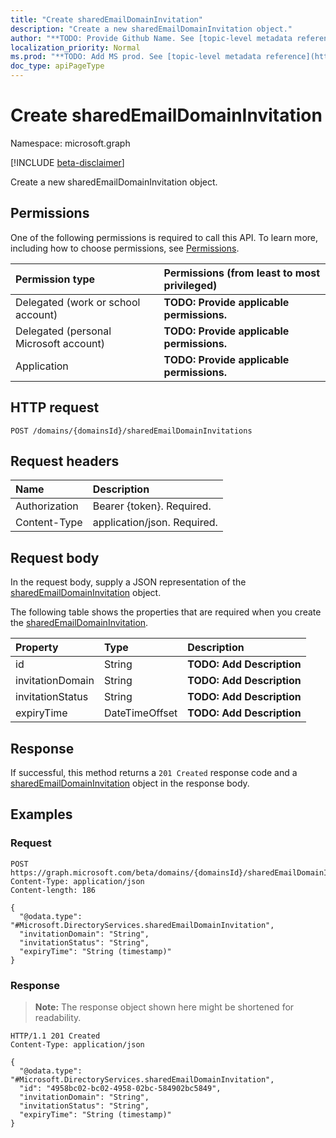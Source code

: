 ```yaml
---
title: "Create sharedEmailDomainInvitation"
description: "Create a new sharedEmailDomainInvitation object."
author: "**TODO: Provide Github Name. See [topic-level metadata reference](https://msgo.azurewebsites.net/add/document/guidelines/metadata.html#topic-level-metadata)**"
localization_priority: Normal
ms.prod: "**TODO: Add MS prod. See [topic-level metadata reference](https://msgo.azurewebsites.net/add/document/guidelines/metadata.html#topic-level-metadata)**"
doc_type: apiPageType
---
```


# Create sharedEmailDomainInvitation
Namespace: microsoft.graph

[!INCLUDE [beta-disclaimer](../../includes/beta-disclaimer.md)]

Create a new sharedEmailDomainInvitation object.

## Permissions
One of the following permissions is required to call this API. To learn more, including how to choose permissions, see [Permissions](/graph/permissions-reference).

|Permission type|Permissions (from least to most privileged)|
|:---|:---|
|Delegated (work or school account)|**TODO: Provide applicable permissions.**|
|Delegated (personal Microsoft account)|**TODO: Provide applicable permissions.**|
|Application|**TODO: Provide applicable permissions.**|

## HTTP request

<!-- {
  "blockType": "ignored"
}
-->
``` http
POST /domains/{domainsId}/sharedEmailDomainInvitations
```

## Request headers
|Name|Description|
|:---|:---|
|Authorization|Bearer {token}. Required.|
|Content-Type|application/json. Required.|

## Request body
In the request body, supply a JSON representation of the [sharedEmailDomainInvitation](../resources/sharedemaildomaininvitation.md) object.

The following table shows the properties that are required when you create the [sharedEmailDomainInvitation](../resources/sharedemaildomaininvitation.md).

|Property|Type|Description|
|:---|:---|:---|
|id|String|**TODO: Add Description**|
|invitationDomain|String|**TODO: Add Description**|
|invitationStatus|String|**TODO: Add Description**|
|expiryTime|DateTimeOffset|**TODO: Add Description**|



## Response

If successful, this method returns a `201 Created` response code and a [sharedEmailDomainInvitation](../resources/sharedemaildomaininvitation.md) object in the response body.

## Examples

### Request
<!-- {
  "blockType": "request",
  "name": "create_sharedemaildomaininvitation_from_"
}
-->
``` http
POST https://graph.microsoft.com/beta/domains/{domainsId}/sharedEmailDomainInvitations
Content-Type: application/json
Content-length: 186

{
  "@odata.type": "#Microsoft.DirectoryServices.sharedEmailDomainInvitation",
  "invitationDomain": "String",
  "invitationStatus": "String",
  "expiryTime": "String (timestamp)"
}
```


### Response
>**Note:** The response object shown here might be shortened for readability.
<!-- {
  "blockType": "response",
  "truncated": true,
  "@odata.type": "Microsoft.DirectoryServices.sharedEmailDomainInvitation"
}
-->
``` http
HTTP/1.1 201 Created
Content-Type: application/json

{
  "@odata.type": "#Microsoft.DirectoryServices.sharedEmailDomainInvitation",
  "id": "4958bc02-bc02-4958-02bc-584902bc5849",
  "invitationDomain": "String",
  "invitationStatus": "String",
  "expiryTime": "String (timestamp)"
}
```

